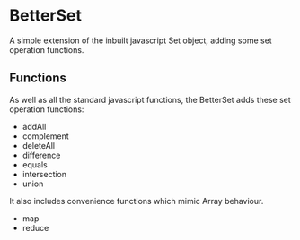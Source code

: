 # BetterSet

A simple extension of the inbuilt javascript Set object, adding some set operation functions.

## Functions
As well as all the standard javascript functions, the BetterSet adds these set operation functions:
 * addAll
 * complement
 * deleteAll
 * difference
 * equals
 * intersection
 * union

It also includes convenience functions which mimic Array behaviour.
 * map
 * reduce
